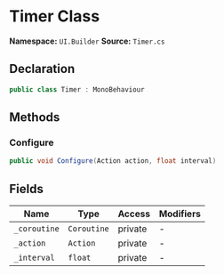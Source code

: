 # Timer Class

**Namespace:** `UI.Builder`
**Source:** `Timer.cs`

## Declaration

```csharp
public class Timer : MonoBehaviour
```

## Methods

### Configure

```csharp
public void Configure(Action action, float interval)
```

## Fields

| Name | Type | Access | Modifiers |
|------|------|--------|-----------|
| `_coroutine` | `Coroutine` | private | - |
| `_action` | `Action` | private | - |
| `_interval` | `float` | private | - |

